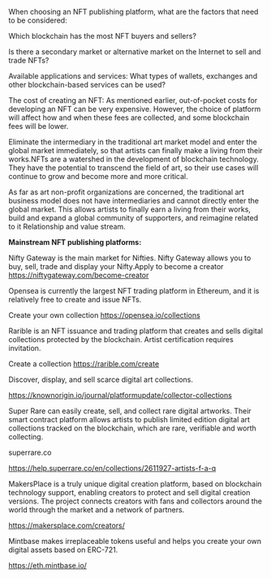 When choosing an NFT publishing platform, what are the factors that need to be considered:

Which blockchain has the most NFT buyers and sellers?

Is there a secondary market or alternative market on the Internet to sell and trade NFTs?

Available applications and services: What types of wallets, exchanges and other blockchain-based services can be used?

The cost of creating an NFT: As mentioned earlier, out-of-pocket costs for developing an NFT can be very expensive. However, the choice of platform will affect how and when these fees are collected, and some blockchain fees will be lower.

Eliminate the intermediary in the traditional art market model and enter the global market immediately, so that artists can finally make a living from their works.NFTs are a watershed in the development of blockchain technology. They have the potential to transcend the field of art, so their use cases will continue to grow and become more and more critical.

As far as art non-profit organizations are concerned, the traditional art business model does not have intermediaries and cannot directly enter the global market. This allows artists to finally earn a living from their works, build and expand a global community of supporters, and reimagine related to it Relationship and value stream.

**Mainstream NFT publishing platforms:**

Nifty Gateway is the main market for Nifties. Nifty Gateway allows you to buy, sell, trade and display your Nifty.Apply to become a creator <https://niftygateway.com/become-creator>

Opensea is currently the largest NFT trading platform in Ethereum, and it is relatively free to create and issue NFTs.

Create your own collection <https://opensea.io/collections>

Rarible is an NFT issuance and trading platform that creates and sells digital collections protected by the blockchain. Artist certification requires invitation.

Create a collection <https://rarible.com/create>

Discover, display, and sell scarce digital art collections.

<https://knownorigin.io/journal/platformupdate/collector-collections>

Super Rare can easily create, sell, and collect rare digital artworks. Their smart contract platform allows artists to publish limited edition digital art collections tracked on the blockchain, which are rare, verifiable and worth collecting.

superrare.co

<https://help.superrare.co/en/collections/2611927-artists-f-a-q>

MakersPlace is a truly unique digital creation platform, based on blockchain technology support, enabling creators to protect and sell digital creation versions. The project connects creators with fans and collectors around the world through the market and a network of partners.

<https://makersplace.com/creators/>

Mintbase makes irreplaceable tokens useful and helps you create your own digital assets based on ERC-721.

<https://eth.mintbase.io/>